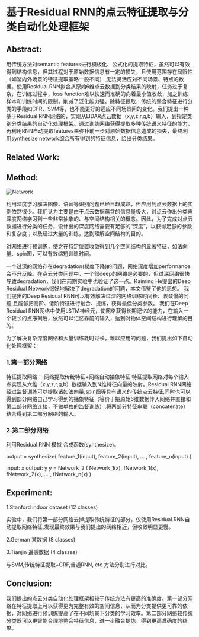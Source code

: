 # 基于Residual RNN的点云特征提取与分类自动化处理框架

## Abstract:
用传统方法对semantic features进行模板化、公式化的提取特征，虽然可以有效得到结构信息，但其过程对于原始数据信息有一定的损失，且使用范围存在局限性（如室内外场景的特征提取策略一般不同）,无法灵活应对不同场景、特点的数据。使用Residual RNN拟合从原始6维点云数据到分类结果的映射，任务过于复杂，在训练过程中，loss function难以快速而准确的向着最小值收敛，加之训练样本和训练时间的限制，削减了泛化能力强。除特征提取，传统的整合特征进行分类的手段如CFR、SVM等，也不能更好的适应不同场景间的变化。我们提出一种基于Residual RNN网络的，实现从LIDAR点云数据（x,y,z,r,g,b）输入，到指定类别分类结果的自动化处理框架。通过训练网络获得提取多种传统语义特征的能力，再利用RNN自动提取features来弥补前一步对原始数据信息造成的损失，最终利用synthesize network综合所有得到的特征信息，给出分类结果。

## Related Work:


## Method:
![Network](https://github.com/hardyqr/Learning_Notes_of_DL_Models/blob/master/Point_Cloud_Classification/WechatIMG3.jpeg)

利用深度学习解决图像、语音等识别问题已经日趋成熟，但应用到点云数据上的实例依然很少。我们认为主要是由于点云数据蕴含的信息量极大，对点云作出分类需深度网络学习到一些非常抽象的、与空间结构相关的概念。因此，为了完成对点云数据进行分类的任务，设计出的深度网络需要有足够的“深度”，以获得足够的参数和复杂度；以及经过大量的训练，达到理解空间结构的目的。

对网络进行预训练，使之在特定位置收敛得到几个空间结构的显著特征，如法向量、spin图，可以有效缩短训练时间。

一个过深的网络存在degradation(梯度下降)的问题，网络深度增加performance会不升反降。在点云分类问题中，一个很deep的网络是必要的，但过深网络很快导致degradation，我们在前期实验中也验证了这一点。Kaiming He提出的Deep Residual Network很好地解决了degradation的问题，本文借鉴了他的思想。
我们提出的Deep Residual RNN可以有效解决过深的网络训练时间长、收敛慢的问题,且能够把高阶、低阶特征进行融合、提炼，获得最佳分类参数。
我们在Deep Residual RNN网络中使用LSTM神经元，使网络获得长期记忆的能力，在输入一个较长的点序列后，依然可以记忆靠前的输入，达到对物体空间结构进行理解的目的。

为了解决复杂深度网络和大量训练耗时过长，难以应用的问题，我们提出如下自动化处理框架：



### 1.第一部分网络
特征提取网络：
网络提取传统特征+网络自动抽象特征
特征提取网络对每个输入点实现从六维（x,y,z,r,g,b）数据输入到N维特征向量的映射。Residual RNN网络经过监督训练可以提取诸如法向量,spin图等具有语义的传统点云特征,同时也可以得到部分网络自己学习得到的抽象特征（等价于把原始6维数据传入网络并直接和第二部分网络连接，不做单独的监督训练）,将两部分特征串联（concatenate）结合得到第二部分网络的输入。


### 2.第二部分网络

利用Residual RNN 模拟  合成函数(synthesize)。

output = synthesize( feature_1(input), feature_2(input), ... , feature_n(input) )

input: x
output: y
y = Network_2 ( Network_1(x), fNetwork_1(x), fNetwork_2(x), ... , fNetwork_n(x) )


## Experiment:

1.Stanford indoor dataset (12 classes)

实验中，我们将第一部分网络去掉提取传统特征的部分，仅使用Residual RNN自动提取网络特征,发现最终效果与我们提出的网络相近，但收敛明显更慢。


2.German 某数据 (8 classes)

3.Tianjin 遥感数据 (4 classes)

与SVM,传统特征提取+CRF,普通RNN, etc 方法分别进行对比。

## Conclusion:

我们提出的点云分类自动化处理框架相较于传统方法有更高的准确度。第一部分网络在特征提取上可以获得更为完整有效的空间信息，从而为分类提供更可靠的依据，对网络进行预训练提高了在不同场景下分类的学习效率。第二部分网络较传统分类器可以更智能合理地整合特征信息，进一步融合提炼，得到更高准确度的结果。
